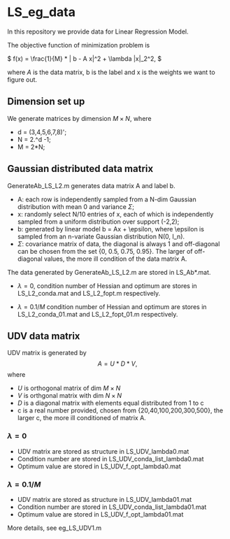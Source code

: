 # LS_eg_data

In this repository we provide data for Linear Regression Model. 

The objective function of minimization problem is 

$
f(x) = \frac{1}{M} * \| b - A x\|^2 + \lambda \|x\|_2^2,
$

where $A$ is the data matrix, b is the label and x is the weights we want to figure out. 

## Dimension set up

We generate matrices by dimension $M \times N$, where 

* d = (3,4,5,6,7,8)';
* N = 2.^d -1;
* M = 2*N; 

## Gaussian distributed data matrix 


GenerateAb_LS_L2.m generates data matrix A and label b. 

* A: each row is independently sampled from a N-dim Gaussian distribution with mean 0 and variance $\Sigma$; 
* x: randomly select N/10 entries of x, each of which is independently sampled from a uniform distribution over support (-2,2);
* b: generated by linear model b = Ax + \epsilon, where \epsilon is sampled from an n-variate Gaussian distribution N(0, I_n). 
* $\Sigma$: covariance matrix of data, the diagonal is always 1 and off-diagonal can be chosen from the set {0, 0.5, 0.75, 0.95}. The larger of off-diagonal values, the more ill condition of the data matrix A. 

The data generated by GenerateAb_LS_L2.m are stored in LS_Ab*.mat. 

* $\lambda = 0$, condition number of Hessian and optimum are stores in LS_L2_conda.mat and LS_L2_fopt.m respectively. 

* $\lambda = 0.1/M$ condition number of Hessian and optimum are stores in LS_L2_conda_01.mat and LS_L2_fopt_01.m respectively. 

## UDV data matrix 


UDV matrix is generated by 
$$
A = U * D * V,
$$
where 
* $U$ is orthogonal matrix of dim $M \times N$
* $V$ is orthgonal matrix with dim $N \times N$ 
* $D$ is a diagonal matrix with elements equal distributed from 1 to c
* c is a real number provided, chosen from {20,40,100,200,300,500}, the larger c, the more ill conditioned of matrix A. 

### $\lambda = 0$

* UDV matrix are stored as structure in LS_UDV_lambda0.mat 
* Condition number are stored in LS_UDV_conda_list_lambda0.mat
* Optimum value are stored in LS_UDV_f_opt_lambda0.mat

### $\lambda = 0.1/M$

* UDV matrix are stored as structure in LS_UDV_lambda01.mat 
* Condition number are stored in LS_UDV_conda_list_lambda01.mat
* Optimum value are stored in LS_UDV_f_opt_lambda01.mat

More details, see eg_LS_UDV1.m




